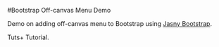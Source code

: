#Bootstrap Off-canvas Menu Demo

Demo on adding off-canvas menu to Bootstrap using [Jasny Bootstrap](http://jasny.github.io/bootstrap/).

Tuts+ Tutorial.
